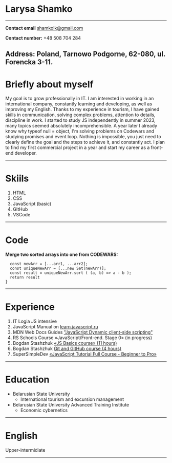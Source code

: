 
# Larysa Shamko #  
---
**Contact email** shamkolk@gmail.com

**Contact number:** +48 508 704 284

**Address:** Poland, Tarnowo Podgorne, 62-080, ul. Forencka 3-11.
---

# Briefly about myself
My goal is to grow professionally in IT. I am interested in working in an international company, constantly learning and developing, as well as improving my English. Thanks to my experience in tourism, I have gained skills in communication, solving complex problems, attention to details, discipline in work. I started to study JS independently in summer 2023, many topics seemed absolutely incomprehensible. A year later I already know why typeof null = object, I'm solving problems on Codewars and studying promises and event loop. Nothing is impossible, you just need to clearly define the goal and the steps to achieve it, and constantly act. I plan to find my first commercial project in a year and start my career as a front-end developer.

__________________________________________________________________

# Skiils #
1. HTML
2. CSS
3. JavaScript (basic)
4. GItHub
5. VSCode

___________________________________________________

# Code 
**Merge two sorted arrays into one from CODEWARS:** 
```function mergeArrays(arr1, arr2) {
  const newArr = [...arr1, ...arr2];
  const uniqueNewArr = [...new Set(newArr)];
  const result = uniqueNewArr.sort ( (a, b) => a - b );
  return result
}
```
___________________________________________________
# Experience
1. IT Logia JS intensive 
2. JavaScript Manual on [learn.javascript.ru](https://learn.javascript.ru/)
3. MDN Web Docs Guides ["JavaScript Dynamic client-side scripting"](https://developer.mozilla.org/en-US/docs/Learn/JavaScript)
4. RS Schools Course «JavaScript/Front-end. Stage 0» (in progress)
5. Bogdan Stashzhuk [«JS Basics course» (11 hours)](https://www.youtube.com/watch?v=CxgOKJh4zWE)
6. Bogdan Stashzhuk [Git and GitHub course (4 hours)](https://www.youtube.com/watch?v=O00FTZDxD0o)
7. SuperSimpleDev [«JavaScript Tutorial Full Course - Beginner to Pro»](https://www.youtube.com/watch?v=EerdGm-ehJQ)
__________________________________________________________

# Education 
* Belarusian State University 
   + International tourism and excursion management
* Belarusian State University Advanced Training Institute
   + Economic cybernetics
_________________________________________________

# English 
Upper-intermidiate
__________________________________________
